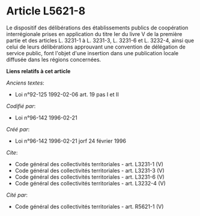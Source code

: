 # Article L5621-8

Le dispositif des délibérations des établissements publics de coopération interrégionale prises en application du titre Ier
du livre V de la première partie et des articles L. 3231-1 à L. 3231-3, L. 3231-6 et L. 3232-4, ainsi que celui de leurs
délibérations approuvant une convention de délégation de service public, font l'objet d'une insertion dans une publication
locale diffusée dans les régions concernées.

**Liens relatifs à cet article**

_Anciens textes_:

  - Loi n°92-125 1992-02-06 art. 19 pas I et II

_Codifié par_:

  - Loi n°96-142 1996-02-21

_Créé par_:

  - Loi n°96-142 1996-02-21 jorf 24 février 1996

_Cite_:

  - Code général des collectivités territoriales - art. L3231-1 (V)
  - Code général des collectivités territoriales - art. L3231-3 (V)
  - Code général des collectivités territoriales - art. L3231-6 (V)
  - Code général des collectivités territoriales - art. L3232-4 (V)

_Cité par_:

  - Code général des collectivités territoriales - art. R5621-1 (V)
